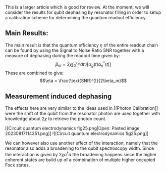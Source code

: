This is a larger article which is good for review. At the moment, we will consider the results for qubit dephasing by resonator filling in order to setup a calibration scheme for determining the quantum readout efficiency.

## Main Results:

The main result is that the quantum efficiency $\eta$ of the entire readout chain can be found by using the Signal to Noise Ratio $\text{SNR}$ together with a measure of dephasing during the readout time given by:
$$\beta_{m}= 2\chi \int_0^{\tau_{m}}dt \Im[\alpha_{g}(t) \alpha_e^*(t)]$$
These are combined to give:
$$\eta = \frac{\text{SNR}^2}{2\beta_m}$$


## Measurement induced dephasing
The effects here are very similar to the ideas used in [[Photon Calibration]] were the shift of the qubit from the resonator photon are used together with knowledge about $2\chi$ to retrieve the photon count.

[[Circuit quantum electrodynamics fig25.png|Open: Pasted image 20230817114351.png]]
![[Circuit quantum electrodynamics fig25.png]]

We can however also use another effect of the interaction, namely that the resonator also adds a broadening to the qubit spectroscopy width. Since the interaction is given by $2\chi a^\dagger a$ the broadening happens since the higher coherent states are build up of a combination of multiple higher occupied Fock states.  

